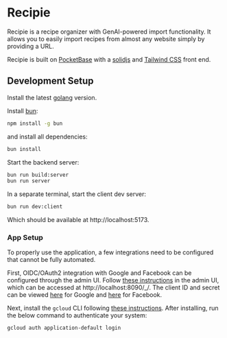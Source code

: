 # Recipie

Recipie is a recipe organizer with GenAI-powered import functionality. It allows you to easily import recipes from almost any website simply by providing a URL.

Recipie is built on [PocketBase](https://pocketbase.io/) with a [solidjs](https://www.solidjs.com/) and [Tailwind CSS](https://tailwindcss.com/) front end.

## Development Setup

Install the latest [golang](https://go.dev/doc/install) version.

Install [bun](https://bun.sh/):

```bash
npm install -g bun
```

and install all dependencies:

```bash
bun install
```

Start the backend server:

```bash
bun run build:server
bun run server
```

In a separate terminal, start the client dev server:

```bash
bun run dev:client
```

Which should be available at http://localhost:5173.

### App Setup

To properly use the application, a few integrations need to be configured that cannot be fully automated.

First, OIDC/OAuth2 integration with Google and Facebook can be configured through the admin UI. Follow [these instructions](https://pocketbase.io/docs/authentication/#oauth2-integration) in the admin UI, which can be accessed at http://localhost:8090/\_/. The client ID and secret can be viewed [here](https://console.cloud.google.com/apis/credentials/oauthclient/767578206397-g4ede95c4o8s10mqc8k74k82jffr4vlo.apps.googleusercontent.com?project=recipie-408600) for Google and [here](https://developers.facebook.com/apps/384003040967844/settings/basic/) for Facebook.

Next, install the `gcloud` CLI following [these instructions](https://cloud.google.com/sdk/docs/install). After installing, run the below command to authenticate your system:

```bash
gcloud auth application-default login
```
